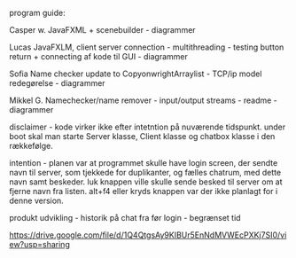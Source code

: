 program guide:

Casper w.
JavaFXML + scenebuilder - diagrammer

Lucas
JavaFXLM, client server connection - multithreading - testing button return + connecting af kode til GUI - diagrammer

Sofia
Name checker update to CopyonwrightArraylist - TCP/ip model redegørelse - diagrammer

Mikkel G.
Namechecker/name remover - input/output streams - readme - diagrammer

disclaimer - kode virker ikke efter intetntion på nuværende tidspunkt.
under boot skal man starte Server klasse, Client klasse og chatbox klasse i den rækkefølge.

intention - planen var at programmet skulle have login screen, der sendte navn til server, som tjekkede for duplikanter, og fælles chatrum, med dette navn samt beskeder.
luk knappen ville skulle sende besked til server om at fjerne navn fra listen. alt+f4 eller kryds knappen var der ikke planlagt for i denne version.

produkt udvikling - historik på chat fra før login - begrænset tid

https://drive.google.com/file/d/1Q4QtgsAy9KIBUr5EnNdMVWEcPXKj7SI0/view?usp=sharing

